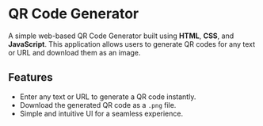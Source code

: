 # QR Code Generator

A simple web-based QR Code Generator built using **HTML**, **CSS**, and **JavaScript**. 
This application allows users to generate QR codes for any text or URL and download them as an image.

## Features

- Enter any text or URL to generate a QR code instantly.
- Download the generated QR code as a `.png` file.
- Simple and intuitive UI for a seamless experience.
